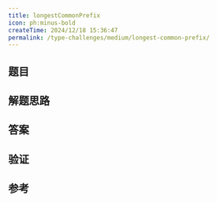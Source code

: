 ```yaml
---
title: longestCommonPrefix
icon: ph:minus-bold
createTime: 2024/12/18 15:36:47
permalink: /type-challenges/medium/longest-common-prefix/
---
```


## 题目

## 解题思路

## 答案

## 验证

## 参考

